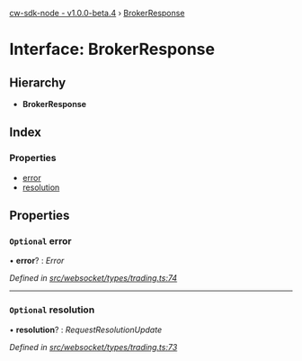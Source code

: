 [cw-sdk-node - v1.0.0-beta.4](../README.md) › [BrokerResponse](brokerresponse.md)

# Interface: BrokerResponse

## Hierarchy

* **BrokerResponse**

## Index

### Properties

* [error](brokerresponse.md#optional-error)
* [resolution](brokerresponse.md#optional-resolution)

## Properties

### `Optional` error

• **error**? : *Error*

*Defined in [src/websocket/types/trading.ts:74](https://github.com/cryptowatch/cw-sdk-node/blob/4ac4429/src/websocket/types/trading.ts#L74)*

___

### `Optional` resolution

• **resolution**? : *RequestResolutionUpdate*

*Defined in [src/websocket/types/trading.ts:73](https://github.com/cryptowatch/cw-sdk-node/blob/4ac4429/src/websocket/types/trading.ts#L73)*
